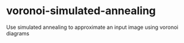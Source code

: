 # voronoi-simulated-annealing
Use simulated annealing to approximate an input image using voronoi diagrams
